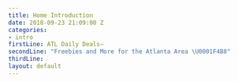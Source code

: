 ```yaml
---
title: Home Introduction
date: 2018-09-23 21:09:00 Z
categories:
- intro
firstLine: ATL Daily Deals—
secondLine: "Freebies and More for the Atlanta Area \U0001F4B8"
thirdLine: 
layout: default
---
```


